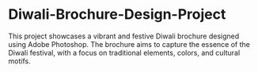# Diwali-Brochure-Design-Project
This project showcases a vibrant and festive Diwali brochure designed using Adobe Photoshop. The brochure aims to capture the essence of the Diwali festival, with a focus on traditional elements, colors, and cultural motifs.

